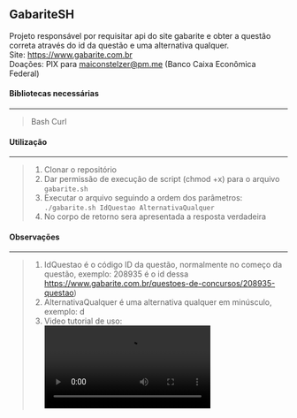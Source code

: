## GabariteSH
Projeto responsável por requisitar api do site gabarite e obter a questão correta através do id da questão e uma alternativa qualquer.  
Site: https://www.gabarite.com.br  
Doações: PIX para maiconstelzer@pm.me (Banco Caixa Econômica Federal)

#### Bibliotecas necessárias
---
> Bash
> Curl

#### Utilização
---
> 1. Clonar o repositório  
> 1. Dar permissão de execução de script (chmod +x) para o arquivo `gabarite.sh`  
> 1. Executar o arquivo seguindo a ordem dos parâmetros:  
>    `./gabarite.sh IdQuestao AlternativaQualquer`
> 1. No corpo de retorno sera apresentada a resposta verdadeira

#### Observações
---  
> 1. IdQuestao é o código ID da questão, normalmente no começo da questão, exemplo: 208935 é o id dessa https://www.gabarite.com.br/questoes-de-concursos/208935-questao)    
> 1. AlternativaQualquer é uma alternativa qualquer em minúsculo, exemplo: d  
> 1. Video tutorial de uso:  
> ![Tutorial](./media/tutorial.mp4)
